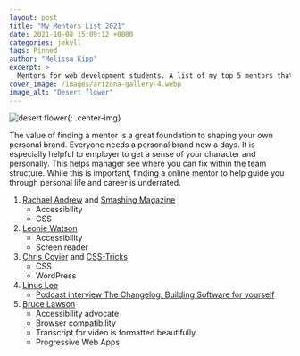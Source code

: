 ```yaml
---
layout: post
title: "My Mentors List 2021"
date: 2021-10-08 15:09:12 +0000
categories: jekyll
tags: Pinned
author: "Melissa Kipp"
excerpt: >
  Mentors for web development students. A list of my top 5 mentors that have helped me. I have learned through a self-study style of learning how to code. These are they people that I have kept a close eye on.
cover_image: /images/arizona-gallery-4.webp
image_alt: "Desert flower"
---
```


![desert flower](/images/arizona-gallery-4.webp){: .center-img}

The value of finding a mentor is a great foundation to shaping your own personal brand. Everyone needs a personal brand now a days. It is especially helpful to employer to get a sense of your character and personally. This helps manager see where you can fix within the team structure. While this is important, finding a online mentor to help guide you through personal life and career is underrated.

1. [Rachael Andrew](https://rachelandrew.co.uk/) and [Smashing Magazine](https://www.smashingmagazine.com/author/rachel-andrew/)
   - Accessibility
   - CSS
2. [Leonie Watson](https://tink.uk/)
   - Accessibility
   - Screen reader
3. [Chris Coyier](https://chriscoyier.net/) and [CSS-Tricks](https://css-tricks.com/author/chriscoyier/)
   - CSS
   - WordPress
4. [Linus Lee](https://github.com/thesephist)
   - [Podcast interview The Changelog: Building Software for yourself](https://changelog.com/podcast/455)
5. [Bruce Lawson](https://brucelawson.co.uk/)
   - Accessibility advocate
   - Browser compatibility
   - Transcript for video is formatted beautifully
   - Progressive Web Apps